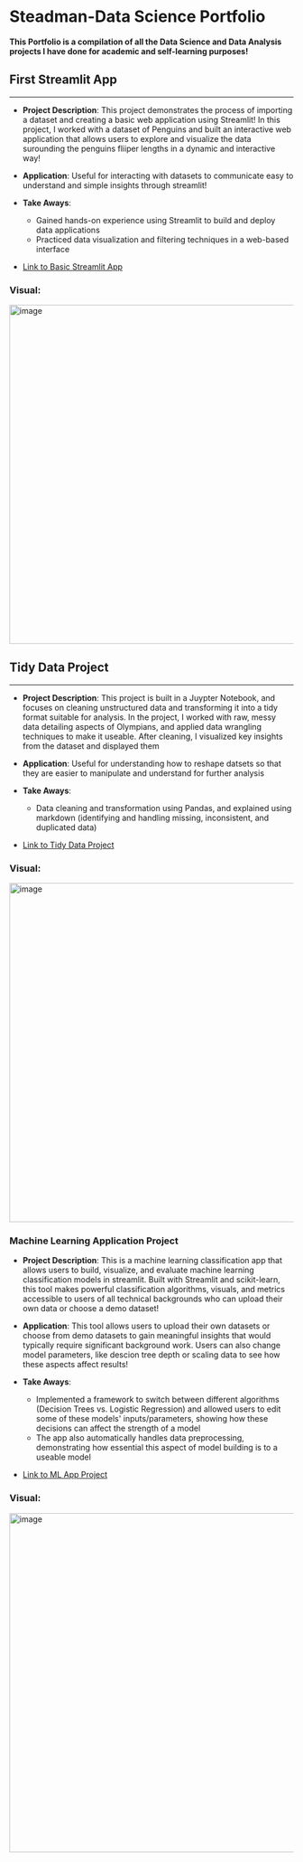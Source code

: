 # Steadman-Data Science Portfolio

**This Portfolio is a compilation of all the Data Science and Data Analysis projects I have done for academic and self-learning purposes!**

## First Streamlit App 
---
- **Project Description**: This project demonstrates the process of importing a dataset and creating a basic web application using Streamlit! In this project, I worked with a dataset of Penguins and built an interactive web application that allows users to explore and visualize the data surounding the penguins fliiper lengths in a dynamic and interactive way!

- **Application**: Useful for interacting with datasets to communicate easy to understand and simple insights through streamlit!

- **Take Aways**:
  - Gained hands-on experience using Streamlit to build and deploy data applications
  - Practiced data visualization and filtering techniques in a web-based interface

- [Link to Basic Streamlit App](https://github.com/wsteadman/Steadman-Data-Science-Portfolio/blob/main/Basic-streamlit-app/main.py)

### Visual:
<img src="https://github.com/user-attachments/assets/abd61c90-b9ad-43fc-8f13-fe45be483baa" alt="image" width="600" />


## Tidy Data Project
---
- **Project Description**: This project is built in a Juypter Notebook, and focuses on cleaning unstructured data and transforming it into a tidy format suitable for analysis. In the project, I worked with raw, messy data detailing aspects of Olympians, and applied data wrangling techniques to make it useable. After cleaning, I visualized key insights from the dataset and displayed them

- **Application**: Useful for understanding how to reshape datsets so that they are easier to manipulate and understand for further analysis

- **Take Aways**:
  - Data cleaning and transformation using Pandas, and explained using markdown (identifying and handling missing, inconsistent, and duplicated data)

- [Link to Tidy Data Project](https://github.com/wsteadman/Steadman-Data-Science-Portfolio/blob/main/Tidy%20Data%20Project/Olympians.ipynb)


### Visual: 
<img src="https://github.com/user-attachments/assets/1f665d80-1f3b-4a10-aee4-3b8c4ec176fb" alt="image" width="600" />


### Machine Learning Application Project
- **Project Description**: This is a machine learning classification app that allows users to build, visualize, and evaluate machine learning classification models in streamlit. Built with Streamlit and scikit-learn, this tool makes powerful classification algorithms, visuals, and metrics accessible to users of all technical backgrounds who can upload their own data or choose a demo dataset!

- **Application**: This tool allows users to upload their own datasets or choose from demo datasets to gain meaningful insights that would typically require significant background work. Users can also change model parameters, like descion tree depth or scaling data to see how these aspects affect results!

- **Take Aways**:
  - Implemented a framework to switch between different algorithms (Decision Trees vs. Logistic Regression) and allowed users to edit some of these models' inputs/parameters, showing how these decisions can affect the strength of a model
  - The app also automatically handles data preprocessing, demonstrating how essential this aspect of model building is to a useable model

- [Link to ML App Project]()

### Visual:
<img src="https://github.com/user-attachments/assets/456be642-4d39-41e0-91d4-681a503e593c" alt="image" width="600" />

